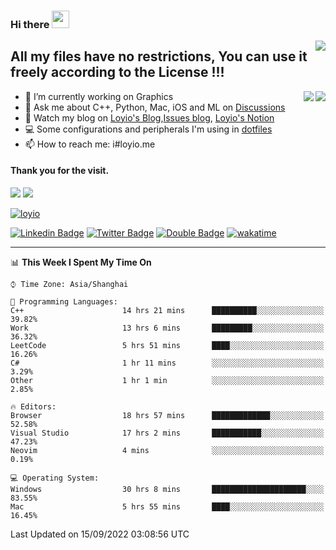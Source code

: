 <h3 align="left">Hi there <img src="https://media.giphy.com/media/hvRJCLFzcasrR4ia7z/giphy.gif" width="28"></h3>
<a align="right" href="https://github.com/loyio/loyio/blob/master/STAR/README.md"><img align="right" src="https://img.shields.io/badge/LOYIO-STAR-green" /></a>

## All my files have no restrictions, You can use it freely according to the License !!!

<a href="https://github.com/loyio#gh-light-mode-only">
     <img align="right"  src="https://loy-readme.vercel.app/api/top-langs/?username=loyio&langs_count=6&hide=css,html,jupyter%20notebook" />
</a>

<a href="https://github.com/loyio#gh-dark-mode-only">
  <img align="right"  src="https://loy-readme.vercel.app/api/top-langs/?username=loyio&langs_count=6&theme=slateorange&hide=css,html,jupyter%20notebook" />
</a>



- 🔭 I’m currently working on Graphics
- 💬 Ask me about C++, Python, Mac, iOS and ML on [Discussions](https://github.com/loyio/blog/discussions)
- 📔 Watch my blog on [Loyio's Blog](https://loyio.me),[Issues blog](https://github.com/loyio/blog/issues), [Loyio's Notion](https://loyio.notion.site/loyio/Loyio-s-Dashboard-2f56bd29222a445ea9d9e8802a1ac83b)
- 💻 Some configurations and peripherals I'm using in [dotfiles](https://github.com/loyio/dotfiles)
- 📫 How to reach me: i#loyio.me


#### Thank you for the visit.
<img src="http://profile-counter.glitch.me/loyio/count.svg" />

<img src="https://loy-readme.vercel.app/api?username=loyio&show_icons=true&hide=stars&include_all_commits=true&hide_title=true&theme=slateorange" />

     

[![loyio](https://github-profile-trophy.vercel.app/?username=loyio&theme=onedark&column=4)](https://github.com/loyio)

[![Linkedin Badge](https://img.shields.io/badge/-@loyio-0077b5?style=flat-square&logo=Linkedin&logoColor=white&labelColor=0077b5&link=https://www.linkedin.com/in/loyio-hex-363172158/)](https://www.linkedin.com/in/loyio-hex-363172158/)
[![Twitter Badge](https://img.shields.io/badge/-@loyiome-1ca0f1?style=flat-square&labelColor=1ca0f1&logo=twitter&logoColor=white&link=https://twitter.com/loyiome)](https://twitter.com/loyiome)
[![Double Badge](https://img.shields.io/badge/@loyio-007722?style=flat&logo=Douban&logoColor=white)](https://www.douban.com/people/susmote)
[![wakatime](https://wakatime.com/badge/user/c0ddc104-5a20-41d1-ab9a-c4d9ea20a4d9.svg)](https://wakatime.com/@c0ddc104-5a20-41d1-ab9a-c4d9ea20a4d9)

-------
<!--START_SECTION:waka-->
📊 **This Week I Spent My Time On** 

```text
⌚︎ Time Zone: Asia/Shanghai

💬 Programming Languages: 
C++                      14 hrs 21 mins      ██████████░░░░░░░░░░░░░░░   39.82% 
Work                     13 hrs 6 mins       █████████░░░░░░░░░░░░░░░░   36.32% 
LeetCode                 5 hrs 51 mins       ████░░░░░░░░░░░░░░░░░░░░░   16.26% 
C#                       1 hr 11 mins        ░░░░░░░░░░░░░░░░░░░░░░░░░   3.29% 
Other                    1 hr 1 min          ░░░░░░░░░░░░░░░░░░░░░░░░░   2.85%

🔥 Editors: 
Browser                  18 hrs 57 mins      █████████████░░░░░░░░░░░░   52.58% 
Visual Studio            17 hrs 2 mins       ███████████░░░░░░░░░░░░░░   47.23% 
Neovim                   4 mins              ░░░░░░░░░░░░░░░░░░░░░░░░░   0.19%

💻 Operating System: 
Windows                  30 hrs 8 mins       █████████████████████░░░░   83.55% 
Mac                      5 hrs 55 mins       ████░░░░░░░░░░░░░░░░░░░░░   16.45%

```


 Last Updated on 15/09/2022 03:08:56 UTC
<!--END_SECTION:waka-->
